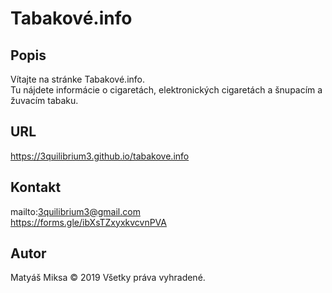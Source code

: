 # Tabakové.info
## Popis
Vítajte na stránke Tabakové.info.  
Tu nájdete informácie o cigaretách, elektronických cigaretách a šnupacím a žuvacím tabaku.

## URL
https://3quilibrium3.github.io/tabakove.info

## Kontakt
mailto:3quilibrium3@gmail.com  
https://forms.gle/ibXsTZxyxkvcvnPVA

## Autor
Matyáš Miksa
© 2019
Všetky práva vyhradené.
